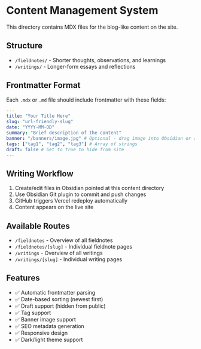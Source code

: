 # Content Management System

This directory contains MDX files for the blog-like content on the site.

## Structure

- `/fieldnotes/` - Shorter thoughts, observations, and learnings
- `/writings/` - Longer-form essays and reflections

## Frontmatter Format

Each `.mdx` or `.md` file should include frontmatter with these fields:

```yaml
---
title: "Your Title Here"
slug: "url-friendly-slug"
date: "YYYY-MM-DD"
summary: "Brief description of the content"
banner: "/banners/image.jpg" # Optional - drag image into Obsidian or add to /public/banners/
tags: ["tag1", "tag2", "tag3"] # Array of strings
draft: false # Set to true to hide from site
---
```

## Writing Workflow

1. Create/edit files in Obsidian pointed at this content directory
2. Use Obsidian Git plugin to commit and push changes
3. GitHub triggers Vercel redeploy automatically
4. Content appears on the live site

## Available Routes

- `/fieldnotes` - Overview of all fieldnotes
- `/fieldnotes/[slug]` - Individual fieldnote pages  
- `/writings` - Overview of all writings
- `/writings/[slug]` - Individual writing pages

## Features

- ✅ Automatic frontmatter parsing
- ✅ Date-based sorting (newest first)
- ✅ Draft support (hidden from public)
- ✅ Tag support
- ✅ Banner image support
- ✅ SEO metadata generation
- ✅ Responsive design
- ✅ Dark/light theme support 